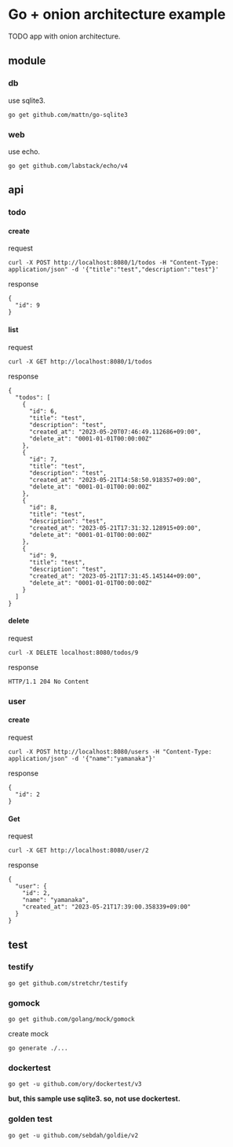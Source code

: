 # Go + onion architecture example

TODO app with onion architecture.

## module

### db

use sqlite3.

```
go get github.com/mattn/go-sqlite3
```

### web

use echo.

```
go get github.com/labstack/echo/v4
```

## api

### todo

#### create

request

```
curl -X POST http://localhost:8080/1/todos -H "Content-Type: application/json" -d '{"title":"test","description":"test"}'
```

response 

```
{
  "id": 9
}
```

#### list

request

```
curl -X GET http://localhost:8080/1/todos
```

response 

```
{
  "todos": [
    {
      "id": 6,
      "title": "test",
      "description": "test",
      "created_at": "2023-05-20T07:46:49.112686+09:00",
      "delete_at": "0001-01-01T00:00:00Z"
    },
    {
      "id": 7,
      "title": "test",
      "description": "test",
      "created_at": "2023-05-21T14:58:50.918357+09:00",
      "delete_at": "0001-01-01T00:00:00Z"
    },
    {
      "id": 8,
      "title": "test",
      "description": "test",
      "created_at": "2023-05-21T17:31:32.128915+09:00",
      "delete_at": "0001-01-01T00:00:00Z"
    },
    {
      "id": 9,
      "title": "test",
      "description": "test",
      "created_at": "2023-05-21T17:31:45.145144+09:00",
      "delete_at": "0001-01-01T00:00:00Z"
    }
  ]
}
```

#### delete

request

```
curl -X DELETE localhost:8080/todos/9
```

response

```
HTTP/1.1 204 No Content
```

### user

#### create

request

```
curl -X POST http://localhost:8080/users -H "Content-Type: application/json" -d '{"name":"yamanaka"}'
```

response 

```
{
  "id": 2
}
```

#### Get

request

```
curl -X GET http://localhost:8080/user/2
```

response 

```
{
  "user": {
    "id": 2,
    "name": "yamanaka",
    "created_at": "2023-05-21T17:39:00.358339+09:00"
  }
}
```

## test

### testify

```
go get github.com/stretchr/testify
```

### gomock

```
go get github.com/golang/mock/gomock
```

create mock

```
go generate ./...
```

### dockertest

```
go get -u github.com/ory/dockertest/v3
```

**but, this sample use sqlite3. so, not use dockertest.**

### golden test

```
go get -u github.com/sebdah/goldie/v2
```